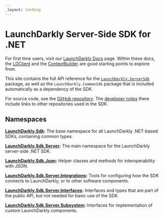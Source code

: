 ```yaml
---
_layout: landing
---
```


# LaunchDarkly Server-Side SDK for .NET

For first time users, visit our [LaunchDarkly Docs](https://docs.launchdarkly.com/sdk/server-side/dotnet) page.  Within these docs, the [LDClient](api/LaunchDarkly.Sdk.Server.LdClient.html) and the [ContextBuilder](api/LaunchDarkly.Sdk.ContextBuilder.html) are good starting points to explore from.


This site contains the full API reference for the [`LaunchDarkly.ServerSdk`](https://www.nuget.org/packages/LaunchDarkly.ServerSdk) package, as well as the `LaunchDarkly.CommonSdk` package that is included automatically as a dependency of the SDK.

For source code, see the [GitHub repository](https://github.com/launchdarkly/dotnet-server-sdk). The [developer notes](https://github.com/launchdarkly/dotnet-server-sdk/blob/main/CONTRIBUTING.md) there include links to other repositories used in the SDK.


## Namespaces 

**[LaunchDarkly.Sdk](docs-src/namespaces/LaunchDarkly.Sdk.html):** The base namespace for all LaunchDarkly .NET-based SDKs, containing common types.

**[LaunchDarkly.Sdk.Server](docs-src/namespaces/LaunchDarkly.Sdk.Server.html):** The main namespace for the LaunchDarkly server-side .NET SDK.

**[LaunchDarkly.Sdk.Json](docs-src/namespaces/LaunchDarkly.Sdk.Json.html):** Helper classes and methods for interoperability with JSON.

**[LaunchDarkly.Sdk.Server.Integrations](docs-src/namespaces/LaunchDarkly.Sdk.Server.Integrations.html):** Tools for configuring how the SDK connects to LaunchDarkly, or to other software components.

**[LaunchDarkly.Sdk.Server.Interfaces](docs-src/namespaces/LaunchDarkly.Sdk.Server.Interfaces.html):** Interfaces and types that are part of the public API, but not needed for basic use of the SDK.

**[LaunchDarkly.Sdk.Server.Subsystem](docs-src/namespaces/LaunchDarkly.Sdk.Server.Subsystems.html):** Interfaces for implementation of custom LaunchDarkly components.
